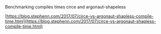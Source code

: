 Benchmarking compiles times circe and argonaut-shapeless

[https://blog.stephenn.com/2017/07/circe-vs-argonaut-shapless-compile-time.html](https://blog.stephenn.com/2017/07/circe-vs-argonaut-shapless-compile-time.html)